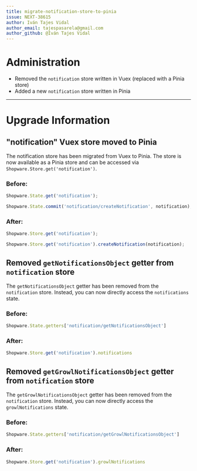 ```yaml
---
title: migrate-notification-store-to-pinia
issue: NEXT-38615
author: Iván Tajes Vidal
author_email: tajespasarela@gmail.com
author_github: @Iván Tajes Vidal
---
```

# Administration
* Removed the `notification` store written in Vuex (replaced with a Pinia store)
* Added a new `notification` store written in Pinia
___
# Upgrade Information
## "notification" Vuex store moved to Pinia

The notification store has been migrated from Vuex to Pinia. The store is now available as a Pinia store and can be accessed via `Shopware.Store.get('notification')`.

### Before:
```js
Shopware.State.get('notification');

Shopware.State.commit('notification/createNotification', notification);
```

### After:
```js
Shopware.Store.get('notification');

Shopware.Store.get('notification').createNotification(notification);
```

## Removed `getNotificationsObject` getter from `notification` store

The `getNotificationsObject` getter has been removed from the `notification` store. Instead, you can now directly access the `notifications` state.

### Before:
```js
Shopware.State.getters['notification/getNotificationsObject']
```

### After:
```js
Shopware.Store.get('notification').notifications
```

## Removed `getGrowlNotificationsObject` getter from `notification` store

The `getGrowlNotificationsObject` getter has been removed from the `notification` store. Instead, you can now directly access the `growlNotifications` state.

### Before:
```js
Shopware.State.getters['notification/getGrowlNotificationsObject']
```

### After:
```js
Shopware.Store.get('notification').growlNotifications
```

